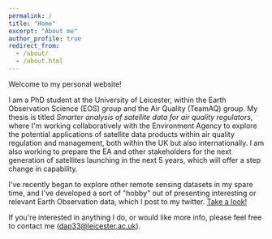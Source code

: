 ```yaml
---
permalink: /
title: "Home"
excerpt: "About me"
author_profile: true
redirect_from: 
  - /about/
  - /about.html
---
```



Welcome to my personal website!

I am a PhD student at the University of Leicester, within the Earth Observation Science (EOS) group and the Air Quality (TeamAQ) group. My thesis is titled *Smarter analysis of satellite data for air quality regulators*, where I'm working collaboratively with the Environment Agency to explore the potential applications of satellite data products within air quality regulation and management, both within the UK but also internationally. I am also working to prepare the EA and other stakeholders for the next generation of satellites launching in the next 5 years, which will offer a step change in capability.

I've recently began to explore other remote sensing datasets in my spare time, and I've developed a sort of "hobby" out of presenting interesting or relevant Earth Observation data, which I post to my twitter. [Take a look!](www.twitter.com/Sentinel_DanP)

If you're interested in anything I do, or would like more info, please feel free to contact me (dap33@leicester.ac.uk). 
